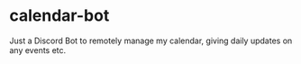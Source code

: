 # calendar-bot
Just a Discord Bot to remotely manage my calendar, giving daily updates on any events etc.
